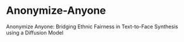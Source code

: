 # Anonymize-Anyone
Anonymize Anyone: Bridging Ethnic Fairness in Text-to-Face Synthesis using a Diffusion Model
